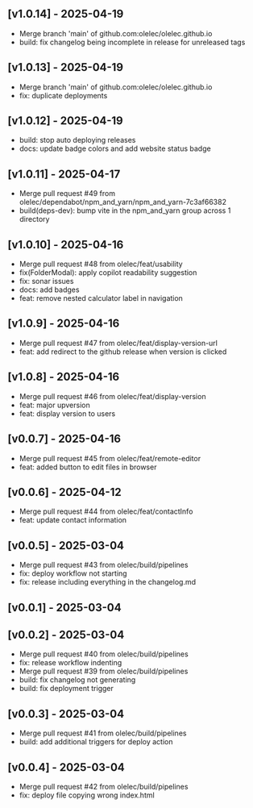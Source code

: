 ## [v1.0.14] - 2025-04-19

- Merge branch 'main' of github.com:olelec/olelec.github.io
- build: fix changelog being incomplete in release for unreleased tags

## [v1.0.13] - 2025-04-19

- Merge branch 'main' of github.com:olelec/olelec.github.io
- fix: duplicate deployments

## [v1.0.12] - 2025-04-19

- build: stop auto deploying releases
- docs: update badge colors and add website status badge

## [v1.0.11] - 2025-04-17

- Merge pull request #49 from olelec/dependabot/npm_and_yarn/npm_and_yarn-7c3af66382
- build(deps-dev): bump vite in the npm_and_yarn group across 1 directory

## [v1.0.10] - 2025-04-16

- Merge pull request #48 from olelec/feat/usability
- fix(FolderModal): apply copilot readability suggestion
- fix: sonar issues
- docs: add badges
- feat: remove nested calculator label in navigation

## [v1.0.9] - 2025-04-16

- Merge pull request #47 from olelec/feat/display-version-url
- feat: add redirect to the github release when version is clicked

## [v1.0.8] - 2025-04-16

- Merge pull request #46 from olelec/feat/display-version
- feat: major upversion
- feat: display version to users

## [v0.0.7] - 2025-04-16

- Merge pull request #45 from olelec/feat/remote-editor
- feat: added button to edit files in browser

## [v0.0.6] - 2025-04-12

- Merge pull request #44 from olelec/feat/contactInfo
- feat: update contact information

## [v0.0.5] - 2025-03-04

- Merge pull request #43 from olelec/build/pipelines
- fix: deploy workflow not starting
- fix: release including everything in the changelog.md

## [v0.0.1] - 2025-03-04


## [v0.0.2] - 2025-03-04

- Merge pull request #40 from olelec/build/pipelines
- fix: release workflow indenting
- Merge pull request #39 from olelec/build/pipelines
- build: fix changelog not generating
- build: fix deployment trigger
## [v0.0.3] - 2025-03-04

- Merge pull request #41 from olelec/build/pipelines
- build: add additional triggers for deploy action
## [v0.0.4] - 2025-03-04

- Merge pull request #42 from olelec/build/pipelines
- fix: deploy file copying wrong index.html
